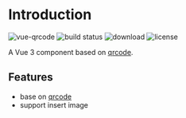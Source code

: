 # Introduction

[![vue-qrcode](https://img.shields.io/npm/v/@vfanlee/vue-qrcode.svg)](https://www.npmjs.com/package/@vfanlee/vue-qrcode)
[![build status](https://github.com/VfanLee/vue-qrcode/actions/workflows/release.yml/badge.svg)](https://github.com/VfanLee/vue-qrcode/actions/workflows/release.yml)
![download](https://img.shields.io/npm/dm/@vfanlee/vue-qrcode.svg)
![license](https://img.shields.io/github/license/VfanLee/vue-qrcode)

A Vue 3 component based on [qrcode](https://www.npmjs.com/package/qrcode).

## Features

- base on [qrcode](https://github.com/soldair/node-qrcode)
- support insert image

<style>
  a {
    display: inline-block;
  }
  img {
    display: inline-block;
  }
</style>
